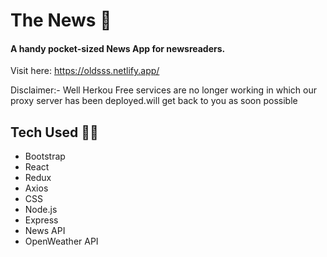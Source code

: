 # The News 📰

#### A handy pocket-sized News App for newsreaders.

Visit here: https://oldsss.netlify.app/  

Disclaimer:- Well Herkou Free services are no longer working in which our proxy server has been deployed.will get back to you as soon possible
## Tech Used 👨‍💻

<ul>
<li> Bootstrap
<li> React
<li> Redux
<li> Axios
<li> CSS
<li> Node.js
<li> Express
<li> News API
<li> OpenWeather API
</ul>
